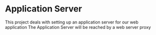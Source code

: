 # Application Server
This project deals with setting up an application server for our web application
The Application Server will be reached by a web server proxy
